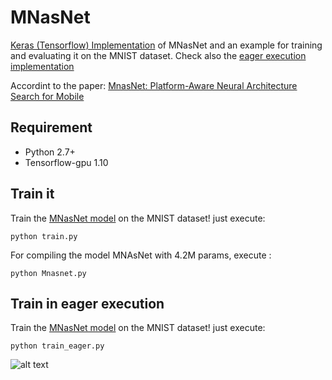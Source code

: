 # MNasNet
[Keras (Tensorflow) Implementation](https://github.com/Shathe/MNasNet-Keras-Tensorflow/blob/master/Mnasnet.py) of MNasNet and an example for training and evaluating it on the MNIST dataset. Check also the [eager execution implementation](https://github.com/Shathe/MNasNet-Keras-Tensorflow/blob/master/train_eager.py)

Accordint to the paper: [MnasNet: Platform-Aware Neural Architecture Search for Mobile](https://arxiv.org/pdf/1807.11626.pdf)

## Requirement
* Python 2.7+
* Tensorflow-gpu 1.10

## Train it
Train the [MNasNet model](https://github.com/Shathe/MNasNet-Keras-Tensorflow/blob/master/Mnasnet.py) on the MNIST dataset! just execute:
```
python train.py
```

For compiling the model MNAsNet with 4.2M params, execute :
```
python Mnasnet.py
```

## Train in eager execution
Train the [MNasNet model](https://github.com/Shathe/MNasNet-Keras-Tensorflow/blob/master/train_eager.py) on the MNIST dataset! just execute:
```
python train_eager.py
```



![alt text](https://github.com/Shathe/MNasNet-Keras-Tensorflow/raw/master/mnasnet.png)
